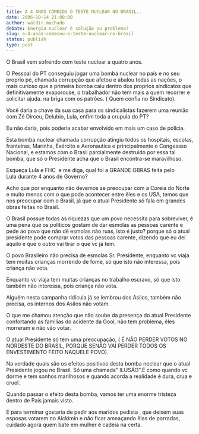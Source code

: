 ```yaml
---
title: A 4 ANOS COMEÇOU O TESTE NUCLEAR NO BRASIL..
date: 2006-10-14 21:00:00
author: waldir.machado
debate: Energia nuclear é solução ou problema?
slug: a-4-anos-comecou-o-teste-nuclear-no-brasil
status: publish 
type: post
---
```


O Brasil vem sofrendo com teste nuclear a quatro anos.


O Pessoal do PT conseguiu jogar uma bomba nuclear no país e no seu proprio pé, chamada corrupção que afetou e abalou todas as nações, o mais curioso que a primeira bomba caiu dentro dos proprios sindicatos que definitivamente evaporouse, o trabalhador não tem mais a quem recorrer e solicitar ajuda. na briga com os patrões. ( Quem confia no Sindicato).


Você daria a chave da sua casa para os sindicalistas fazerem uma reunião com Zé Dirceu, Delubio, Lula, enfim toda a crupula do PT?


Eu não daria, pois poderia acabar envolvido em mais um caso de polícia.


Esta bomba nuclear chamada corrupção atingiu todos os hospitais, escolas, franteiras, Marinha, Exército e Aeronautica e principalmente o Congessso Nacional, e estamos com o Brasil parcialmente destruido por essa tal bomba, que só o Presidente acha que o Brasil encontra-se maravilhoso.


Esqueça Lula e FHC  e me diga, qual foi a GRANDE OBRAS feita pelo Lula durante 4 anos de Governo? 


Acho que por enquanto não devemos se preocupar com a Coreia do Norte e muito menos com o que pode acontecer entre êles e os USA, temos que nos preocupar com o Brasil, já que o atual Presidente só fala em grandes obras feitas no Brasil.


O Brasil possue todas as riquezas que um povo necessita para sobreviver, é uma pena que os políticos gostam de dar esmolas as pessoas carente e pede ao povo que não dê esmolas não ruas, isto é justo? porque só o atual presidente pode comprar votos das pessoas carente, dizendo que eu dei aquilo e que o outro vai tirar o que vc já tem.


O povo Brasileiro não precisa de esmolas Sr. Presidente, enquanto vc viaja tem muitas crianças morrendo de fome, só que isto não interessa, pois criança não vota.


Enquanto vc viaja tem muitas crianças no trabalho escravo, só que isto também não interessa, pois criança não vota.


Alguém nesta campanha ridícula já se lembrou dos Asilos, também não precisa, os internos dos Asilos não votam.


O que me chamou atenção que não soube da presença do atual Presidente confortando as familias do acidente da Gool, não tem problema, êles morreram e não vão votar.


O atual Presidente só tem uma preocupação, ( É NÃO PERDER VOTOS NO NORDESTE DO BRASIL, PORQUE SENÃO VAI PERDER TODOS OS ENVESTIMENTO FEITO NAQUELE POVO).


Na verdade quais são os efeitos positivos desta bomba neclear que o atual Presidente jogou no Brasil. Só uma chamada" ILUSÃO".É como quando vc dorme e tem sonhos marilhosos e quando acorda a realidade é dura, crua e cruel.


Quando passar o efeito desta bomba, vamos ter uma enorme tristeza dentro de País jamais visto.


E para terminar gostaria de pedir aos maridos pedista , que deixem suas esposas votarem no Alckimin e não ficar ameaçando êlas de porradas, cuidado agora quem bate em mulher é cadeia na certa.


 


 


 


 


 


 


